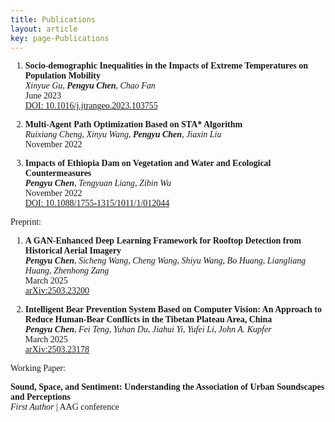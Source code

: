 ```yaml
---
title: Publications
layout: article
key: page-Publications
---
```


<style>
    body {
        font-family: "Times New Roman", Times, serif;
    }
    .publication-title {
        font-weight: bold;
    }
    .publication-authors {
        font-style: italic;
    }
    .publication-date {
        font-style: normal;
    }
</style>

1. <span class="publication-title">Socio-demographic Inequalities in the Impacts of Extreme Temperatures on Population Mobility</span>  
   <span class="publication-authors">Xinyue Gu, <strong>Pengyu Chen</strong>, Chao Fan</span>  
   <span class="publication-date">June 2023</span>  
   [DOI: 10.1016/j.jtrangeo.2023.103755](https://doi.org/10.1016/j.jtrangeo.2023.103755)

2. <span class="publication-title">Multi-Agent Path Optimization Based on STA* Algorithm</span>  
   <span class="publication-authors">Ruixiang Cheng, Xinyu Wang, <strong>Pengyu Chen</strong>, Jiaxin Liu</span>  
   <span class="publication-date">November 2022</span>

3. <span class="publication-title">Impacts of Ethiopia Dam on Vegetation and Water and Ecological Countermeasures</span>  
   <span class="publication-authors"><strong>Pengyu Chen</strong>, Tengyuan Liang, Zibin Wu</span>  
   <span class="publication-date">November 2022</span>  
   [DOI: 10.1088/1755-1315/1011/1/012044](https://doi.org/10.1088/1755-1315/1011/1/012044)

Preprint:

1.   <span class="publication-title">A GAN-Enhanced Deep Learning Framework for Rooftop Detection from Historical Aerial Imagery</span>  
  <span class="publication-authors"><strong>Pengyu Chen</strong>, Sicheng Wang, Cheng Wang, Shiyu Wang, Bo Huang, Liangliang Huang, Zhenhong Zang</span>  
  <span class="publication-date">March 2025</span>  
  [arXiv:2503.23200](https://arxiv.org/abs/2503.23200)

2.  <span class="publication-title">Intelligent Bear Prevention System Based on Computer Vision: An Approach to Reduce Human-Bear Conflicts in the Tibetan Plateau Area, China</span>  
  <span class="publication-authors"><strong>Pengyu Chen</strong>, Fei Teng, Yuhan Du, Jiahui Yi, Yufei Li, John A. Kupfer</span>  
  <span class="publication-date">March 2025</span>  
  [arXiv:2503.23178](https://arxiv.org/abs/2503.23178)



Working Paper:

<span  class="publication-title">Sound, Space, and Sentiment: Understanding the Association of Urban Soundscapes and Perceptions</span> <BR>
*First Author* | AAG conference


